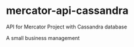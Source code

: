# mercator-api-cassandra

API for Mercator Project with Cassandra database

A small business management
